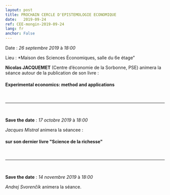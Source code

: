 ```yaml
---
layout: post
title: PROCHAIN CERCLE D'EPISTEMOLOGIE ECONOMIQUE
date:   2019-09-24
ref: CEE-mongin-2019-09-24
lang: fr
anchor: False
---
```


<i class="fas fa-table"></i> Date : *26 septembre 2019* à *18:00*

<i class="fas fa-map-marked"></i> Lieu : *Maison des Sciences Économiques, salle du 6e étage"

**Nicolas JACQUEMET** (Centre d’économie de la Sorbonne, PSE) animera la séance autour de la publication de son livre :

####  **Experimental economics: method and applications**


<!--more-->

<br>
<hr />
<br>

**Save the date** : *17 octobre 2019* à *18:00*

*Jacques Mistral* animera la séancee :

#### sur son dernier livre "Science de la richesse"


<br>
<hr />
<br>

**Save the date** : *14 novembre 2019* à *18:00*

*Andrej Svorenčík* animera la séance.
